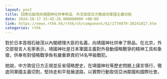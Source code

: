 ```yaml
---
layout: post
title: 回應石破茂向靖國神社供奉祭品　外交部促日方徹底同軍國主義切割
date: 2024-10-17 15:45:28.000000000 +08:00
link: https://news.rthk.hk/rthk/ch/component/k2/1774979-20241017.htm
categories: rthk
---
```


對於日本首相石破茂以內閣總理大臣的名義，向靖國神社供奉了祭品，在北京，外交部發言人毛寧表示，靖國神社是日本軍國主義對外發動侵略戰爭的精神工具和象徵，供奉有對侵略戰爭負有嚴重罪責的14名甲級戰犯。

她說，中方敦促日方正視並反省侵略歷史，在靖國神社等歷史問題上謹言慎行，徹底同軍國主義切割，堅持走和平發展道路，以實際行動取信亞洲鄰國和國際社會。

